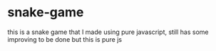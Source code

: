 # snake-game
this is a snake game that I made using pure javascript, still has some improving to be done but this is pure js
